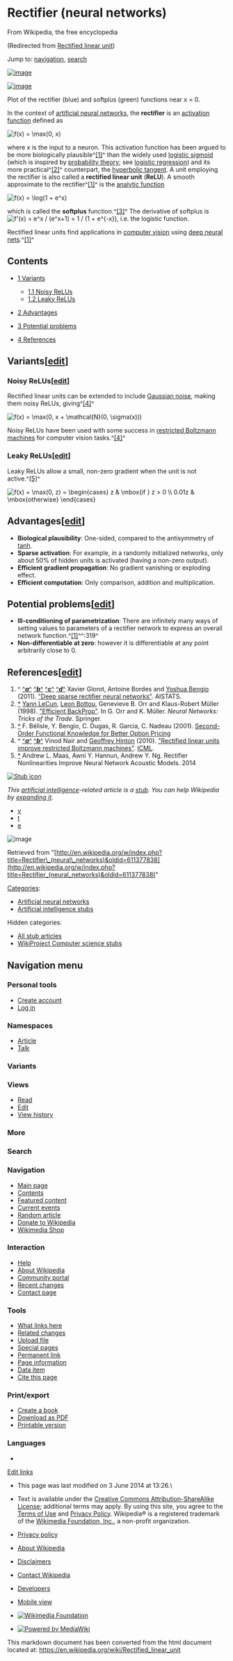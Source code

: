 Rectifier (neural networks)
===========================

From Wikipedia, the free encyclopedia

(Redirected from [Rectified linear
unit](/w/index.php?title=Rectified_linear_unit&redirect=no "Rectified linear unit"))

Jump to: [navigation](#mw-navigation), [search](#p-search)

[![image](//upload.wikimedia.org/wikipedia/commons/thumb/f/f7/Rectifier_and_softplus_functions.png/220px-Rectifier_and_softplus_functions.png)](/wiki/File:Rectifier_and_softplus_functions.png)

[![image](//bits.wikimedia.org/static-1.24wmf8/skins/common/images/magnify-clip.png)](/wiki/File:Rectifier_and_softplus_functions.png "Enlarge")

Plot of the rectifier (blue) and softplus (green) functions near x = 0.

In the context of [artificial neural
networks](/wiki/Artificial_neural_network "Artificial neural network"),
the **rectifier** is an [activation
function](/wiki/Activation_function "Activation function") defined as

![f(x) = \\max(0,
x)](//upload.wikimedia.org/math/9/d/b/9db6867e7cad45ba0853963a952a0fbc.png)

where *x* is the input to a neuron. This activation function has been
argued to be more biologically plausible^[[1]](#cite_note-glorot2011-1)^
than the widely used [logistic
sigmoid](/wiki/Logistic_function "Logistic function") (which is inspired
by [probability theory](/wiki/Probability_theory "Probability theory");
see [logistic
regression](/wiki/Logistic_regression "Logistic regression")) and its
more practical^[[2]](#cite_note-2)^ counterpart, the [hyperbolic
tangent](/wiki/Hyperbolic_function "Hyperbolic function"). A unit
employing the rectifier is also called a **rectified linear unit**
(**ReLU**). A smooth approximate to the
rectifier^[[1]](#cite_note-glorot2011-1)^ is the [analytic
function](/wiki/Analytic_function "Analytic function")

![f(x) = \\log(1 +
e\^x)](//upload.wikimedia.org/math/c/d/8/cd87383413ac67dd3e70eaa6e169d3ba.png)

which is called the **softplus** function.^[[3]](#cite_note-3)^ The
derivative of softplus is ![f'(x) = e\^x / (e\^x+1) = 1 / (1 +
e\^{-x})](//upload.wikimedia.org/math/f/0/9/f0947ed2f18c2a6548a14b93e8351adb.png),
i.e. the logistic function.

Rectified linear units find applications in [computer
vision](/wiki/Computer_vision "Computer vision") using [deep neural
nets](/wiki/Deep_learning "Deep learning").^[[1]](#cite_note-glorot2011-1)^

Contents
--------

-   [1 Variants](#Variants)
    -   [1.1 Noisy ReLUs](#Noisy_ReLUs)
    -   [1.2 Leaky ReLUs](#Leaky_ReLUs)

-   [2 Advantages](#Advantages)
-   [3 Potential problems](#Potential_problems)
-   [4 References](#References)

Variants[[edit](/w/index.php?title=Rectifier_(neural_networks)&action=edit&section=1 "Edit section: Variants")]
---------------------------------------------------------------------------------------------------------------

### Noisy ReLUs[[edit](/w/index.php?title=Rectifier_(neural_networks)&action=edit&section=2 "Edit section: Noisy ReLUs")]

Rectified linear units can be extended to include [Gaussian
noise](/wiki/Gaussian_noise "Gaussian noise"), making them noisy ReLUs,
giving^[[4]](#cite_note-nair2010-4)^

![f(x) = \\max(0, x + \\mathcal{N}(0,
\\sigma(x)))](//upload.wikimedia.org/math/5/9/8/59842313d0cdc887c34b8bc8a22a2dc7.png)

Noisy ReLUs have been used with some success in [restricted Boltzmann
machines](/wiki/Restricted_Boltzmann_machine "Restricted Boltzmann machine")
for computer vision tasks.^[[4]](#cite_note-nair2010-4)^

### Leaky ReLUs[[edit](/w/index.php?title=Rectifier_(neural_networks)&action=edit&section=3 "Edit section: Leaky ReLUs")]

Leaky ReLUs allow a small, non-zero gradient when the unit is not
active.^[[5]](#cite_note-5)^

![f(x) = \\max(0, z) = \\begin{cases} z & \\mbox{if } z \> 0 \\\\ 0.01z
& \\mbox{otherwise}
\\end{cases}](//upload.wikimedia.org/math/f/4/6/f461d10f81706f9b771efbc42ff89c32.png)

Advantages[[edit](/w/index.php?title=Rectifier_(neural_networks)&action=edit&section=4 "Edit section: Advantages")]
-------------------------------------------------------------------------------------------------------------------

-   **Biological plausibility**: One-sided, compared to the antisymmetry
    of [tanh](/wiki/Tanh "Tanh").
-   **Sparse activation**: For example, in a randomly initialized
    networks, only about 50% of hidden units is activated (having a
    non-zero output).
-   **Efficient gradient propagation**: No gradient vanishing or
    exploding effect.
-   **Efficient computation**: Only comparison, addition and
    multiplication.

Potential problems[[edit](/w/index.php?title=Rectifier_(neural_networks)&action=edit&section=5 "Edit section: Potential problems")]
-----------------------------------------------------------------------------------------------------------------------------------

-   **Ill-conditioning of parametrization**: There are infinitely many
    ways of setting values to parameters of a rectifier network to
    express an overall network
    function.^[[1]](#cite_note-glorot2011-1)^^:319^
-   **Non-differentiable at zero**: however it is differentiable at any
    point arbitrarily close to 0.

References[[edit](/w/index.php?title=Rectifier_(neural_networks)&action=edit&section=6 "Edit section: References")]
-------------------------------------------------------------------------------------------------------------------

1.  \^ [^***a***^](#cite_ref-glorot2011_1-0)
    [^***b***^](#cite_ref-glorot2011_1-1)
    [^***c***^](#cite_ref-glorot2011_1-2)
    [^***d***^](#cite_ref-glorot2011_1-3) Xavier Glorot, Antoine Bordes
    and [Yoshua
    Bengio](/w/index.php?title=Yoshua_Bengio&action=edit&redlink=1 "Yoshua Bengio (page does not exist)")
    (2011). ["Deep sparse rectifier neural
    networks"](http://eprints.pascal-network.org/archive/00008596/01/glorot11a.pdf).
    AISTATS.
2.  **[\^](#cite_ref-2)** [Yann LeCun](/wiki/Yann_LeCun "Yann LeCun"),
    [Leon Bottou](/wiki/Leon_Bottou "Leon Bottou"), Genevieve B. Orr and
    Klaus-Robert Müller (1998). ["Efficient
    BackProp"](http://yann.lecun.com/exdb/publis/pdf/lecun-98b.pdf). In
    G. Orr and K. Müller. *Neural Networks: Tricks of the Trade*.
    Springer.
3.  **[\^](#cite_ref-3)** F. Bélisle, Y. Bengio, C. Dugas, R. Garcia, C.
    Nadeau (2001). [Second-Order Functional Knowledge for Better Option
    Pricing](http://www.iro.umontreal.ca/~lisa/publications2/index.php/attachments/single/83Incorporating)
4.  \^ [^***a***^](#cite_ref-nair2010_4-0)
    [^***b***^](#cite_ref-nair2010_4-1) Vinod Nair and [Geoffrey
    Hinton](/wiki/Geoffrey_Hinton "Geoffrey Hinton") (2010). ["Rectified
    linear units improve restricted Boltzmann
    machines"](http://machinelearning.wustl.edu/mlpapers/paper_files/icml2010_NairH10.pdf).
    [ICML](/wiki/International_Conference_on_Machine_Learning "International Conference on Machine Learning").
5.  **[\^](#cite_ref-5)** Andrew L. Maas, Awni Y. Hannun, Andrew Y. Ng.
    Rectifier Nonlinearities Improve Neural Network Acoustic Models.
    2014

[![Stub
icon](//upload.wikimedia.org/wikipedia/commons/thumb/9/91/LampFlowchart.svg/20px-LampFlowchart.svg.png)](/wiki/File:LampFlowchart.svg)

*This [artificial
intelligence](/wiki/Artificial_intelligence "Artificial intelligence")-related
article is a [stub](/wiki/Wikipedia:Stub "Wikipedia:Stub"). You can help
Wikipedia by [expanding
it](//en.wikipedia.org/w/index.php?title=Rectifier_(neural_networks)&action=edit).*

-   [v](/wiki/Template:Compu-ai-stub "Template:Compu-ai-stub")
-   [t](/wiki/Template_talk:Compu-ai-stub "Template talk:Compu-ai-stub")
-   [e](//en.wikipedia.org/w/index.php?title=Template:Compu-ai-stub&action=edit)

![image](//en.wikipedia.org/wiki/Special:CentralAutoLogin/start?type=1x1)

Retrieved from
"[http://en.wikipedia.org/w/index.php?title=Rectifier\_(neural\_networks)&oldid=611377838](http://en.wikipedia.org/w/index.php?title=Rectifier_(neural_networks)&oldid=611377838)"

[Categories](/wiki/Help:Category "Help:Category"):

-   [Artificial neural
    networks](/wiki/Category:Artificial_neural_networks "Category:Artificial neural networks")
-   [Artificial intelligence
    stubs](/wiki/Category:Artificial_intelligence_stubs "Category:Artificial intelligence stubs")

Hidden categories:

-   [All stub
    articles](/wiki/Category:All_stub_articles "Category:All stub articles")
-   [WikiProject Computer science
    stubs](/wiki/Category:WikiProject_Computer_science_stubs "Category:WikiProject Computer science stubs")

Navigation menu
---------------

### Personal tools

-   [Create
    account](/w/index.php?title=Special:UserLogin&returnto=Rectifier+%28neural+networks%29&type=signup)
-   [Log
    in](/w/index.php?title=Special:UserLogin&returnto=Rectifier+%28neural+networks%29 "You're encouraged to log in; however, it's not mandatory. [o]")

### Namespaces

-   [Article](/wiki/Rectifier_(neural_networks) "View the content page [c]")
-   [Talk](/wiki/Talk:Rectifier_(neural_networks) "Discussion about the content page [t]")

### 

### Variants[](#)

### Views

-   [Read](/wiki/Rectifier_(neural_networks))
-   [Edit](/w/index.php?title=Rectifier_(neural_networks)&action=edit "You can edit this page. Please use the preview button before saving [e]")
-   [View
    history](/w/index.php?title=Rectifier_(neural_networks)&action=history "Past versions of this page [h]")

### More[](#)

### Search

[](/wiki/Main_Page "Visit the main page")

### Navigation

-   [Main page](/wiki/Main_Page "Visit the main page [z]")
-   [Contents](/wiki/Portal:Contents "Guides to browsing Wikipedia")
-   [Featured
    content](/wiki/Portal:Featured_content "Featured content – the best of Wikipedia")
-   [Current
    events](/wiki/Portal:Current_events "Find background information on current events")
-   [Random article](/wiki/Special:Random "Load a random article [x]")
-   [Donate to
    Wikipedia](https://donate.wikimedia.org/wiki/Special:FundraiserRedirector?utm_source=donate&utm_medium=sidebar&utm_campaign=C13_en.wikipedia.org&uselang=en "Support us")
-   [Wikimedia Shop](//shop.wikimedia.org "Visit the Wikimedia Shop")

### Interaction

-   [Help](/wiki/Help:Contents "Guidance on how to use and edit Wikipedia")
-   [About Wikipedia](/wiki/Wikipedia:About "Find out about Wikipedia")
-   [Community
    portal](/wiki/Wikipedia:Community_portal "About the project, what you can do, where to find things")
-   [Recent
    changes](/wiki/Special:RecentChanges "A list of recent changes in the wiki [r]")
-   [Contact page](//en.wikipedia.org/wiki/Wikipedia:Contact_us)

### Tools

-   [What links
    here](/wiki/Special:WhatLinksHere/Rectifier_(neural_networks) "List of all English Wikipedia pages containing links to this page [j]")
-   [Related
    changes](/wiki/Special:RecentChangesLinked/Rectifier_(neural_networks) "Recent changes in pages linked from this page [k]")
-   [Upload file](/wiki/Wikipedia:File_Upload_Wizard "Upload files [u]")
-   [Special
    pages](/wiki/Special:SpecialPages "A list of all special pages [q]")
-   [Permanent
    link](/w/index.php?title=Rectifier_(neural_networks)&oldid=611377838 "Permanent link to this revision of the page")
-   [Page
    information](/w/index.php?title=Rectifier_(neural_networks)&action=info)
-   [Data
    item](//www.wikidata.org/wiki/Q7303176 "Link to connected data repository item [g]")
-   [Cite this
    page](/w/index.php?title=Special:Cite&page=Rectifier_%28neural_networks%29&id=611377838 "Information on how to cite this page")

### Print/export

-   [Create a
    book](/w/index.php?title=Special:Book&bookcmd=book_creator&referer=Rectifier+%28neural+networks%29)
-   [Download as
    PDF](/w/index.php?title=Special:Book&bookcmd=render_article&arttitle=Rectifier+%28neural+networks%29&oldid=611377838&writer=rl)
-   [Printable
    version](/w/index.php?title=Rectifier_(neural_networks)&printable=yes "Printable version of this page [p]")

### Languages

-   [](#)

[Edit
links](//www.wikidata.org/wiki/Q7303176#sitelinks-wikipedia "Edit interlanguage links")

-   This page was last modified on 3 June 2014 at 13:26.\
-   Text is available under the [Creative Commons Attribution-ShareAlike
    License](//en.wikipedia.org/wiki/Wikipedia:Text_of_Creative_Commons_Attribution-ShareAlike_3.0_Unported_License)[](//creativecommons.org/licenses/by-sa/3.0/);
    additional terms may apply. By using this site, you agree to the
    [Terms of Use](//wikimediafoundation.org/wiki/Terms_of_Use) and
    [Privacy Policy](//wikimediafoundation.org/wiki/Privacy_policy).
    Wikipedia® is a registered trademark of the [Wikimedia Foundation,
    Inc.](//www.wikimediafoundation.org/), a non-profit organization.

-   [Privacy
    policy](//wikimediafoundation.org/wiki/Privacy_policy "wikimedia:Privacy policy")
-   [About Wikipedia](/wiki/Wikipedia:About "Wikipedia:About")
-   [Disclaimers](/wiki/Wikipedia:General_disclaimer "Wikipedia:General disclaimer")
-   [Contact Wikipedia](//en.wikipedia.org/wiki/Wikipedia:Contact_us)
-   [Developers](https://www.mediawiki.org/wiki/Special:MyLanguage/How_to_contribute)
-   [Mobile view](//en.m.wikipedia.org/wiki/Rectifier_(neural_networks))

-   [![Wikimedia
    Foundation](//bits.wikimedia.org/images/wikimedia-button.png)](//wikimediafoundation.org/)
-   [![Powered by
    MediaWiki](//bits.wikimedia.org/static-1.24wmf10/skins/common/images/poweredby_mediawiki_88x31.png)](//www.mediawiki.org/)


This markdown document has been converted from the html document located at:
https://en.wikipedia.org/wiki/Rectified_linear_unit
